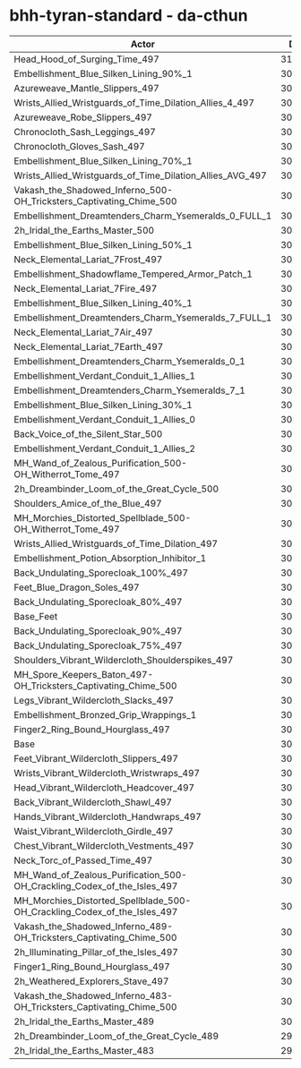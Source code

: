 # bhh-tyran-standard - da-cthun
| Actor | DPS | Increase |
|---|:---:|:---:|
|Head_Hood_of_Surging_Time_497|312260|3.07%|
|Embellishment_Blue_Silken_Lining_90%_1|307938|1.64%|
|Azureweave_Mantle_Slippers_497|307591|1.53%|
|Wrists_Allied_Wristguards_of_Time_Dilation_Allies_4_497|307461|1.48%|
|Azureweave_Robe_Slippers_497|307315|1.43%|
|Chronocloth_Sash_Leggings_497|306938|1.31%|
|Chronocloth_Gloves_Sash_497|306753|1.25%|
|Embellishment_Blue_Silken_Lining_70%_1|306726|1.24%|
|Wrists_Allied_Wristguards_of_Time_Dilation_Allies_AVG_497|306661|1.22%|
|Vakash_the_Shadowed_Inferno_500-OH_Tricksters_Captivating_Chime_500|306163|1.05%|
|Embellishment_Dreamtenders_Charm_Ysemeralds_0_FULL_1|305743|0.92%|
|2h_Iridal_the_Earths_Master_500|305669|0.89%|
|Embellishment_Blue_Silken_Lining_50%_1|305572|0.86%|
|Neck_Elemental_Lariat_7Frost_497|305556|0.85%|
|Embellishment_Shadowflame_Tempered_Armor_Patch_1|305536|0.85%|
|Neck_Elemental_Lariat_7Fire_497|305419|0.81%|
|Embellishment_Blue_Silken_Lining_40%_1|305319|0.78%|
|Embellishment_Dreamtenders_Charm_Ysemeralds_7_FULL_1|305247|0.75%|
|Neck_Elemental_Lariat_7Air_497|304968|0.66%|
|Neck_Elemental_Lariat_7Earth_497|304927|0.65%|
|Embellishment_Dreamtenders_Charm_Ysemeralds_0_1|304819|0.61%|
|Embellishment_Verdant_Conduit_1_Allies_1|304566|0.53%|
|Embellishment_Dreamtenders_Charm_Ysemeralds_7_1|304554|0.52%|
|Embellishment_Blue_Silken_Lining_30%_1|304546|0.52%|
|Embellishment_Verdant_Conduit_1_Allies_0|304315|0.44%|
|Back_Voice_of_the_Silent_Star_500|304313|0.44%|
|Embellishment_Verdant_Conduit_1_Allies_2|304299|0.44%|
|MH_Wand_of_Zealous_Purification_500-OH_Witherrot_Tome_497|304257|0.43%|
|2h_Dreambinder_Loom_of_the_Great_Cycle_500|304240|0.42%|
|Shoulders_Amice_of_the_Blue_497|304213|0.41%|
|MH_Morchies_Distorted_Spellblade_500-OH_Witherrot_Tome_497|304173|0.40%|
|Wrists_Allied_Wristguards_of_Time_Dilation_497|303858|0.29%|
|Embellishment_Potion_Absorption_Inhibitor_1|303606|0.21%|
|Back_Undulating_Sporecloak_100%_497|303493|0.17%|
|Feet_Blue_Dragon_Soles_497|303373|0.13%|
|Back_Undulating_Sporecloak_80%_497|303365|0.13%|
|Base_Feet|303361|0.13%|
|Back_Undulating_Sporecloak_90%_497|303301|0.11%|
|Back_Undulating_Sporecloak_75%_497|303270|0.10%|
|Shoulders_Vibrant_Wildercloth_Shoulderspikes_497|303254|0.09%|
|MH_Spore_Keepers_Baton_497-OH_Tricksters_Captivating_Chime_500|303236|0.09%|
|Legs_Vibrant_Wildercloth_Slacks_497|303147|0.06%|
|Embellishment_Bronzed_Grip_Wrappings_1|303129|0.05%|
|Finger2_Ring_Bound_Hourglass_497|303036|0.02%|
|Base|302968|0.00%|
|Feet_Vibrant_Wildercloth_Slippers_497|302954|0.00%|
|Wrists_Vibrant_Wildercloth_Wristwraps_497|302845|-0.04%|
|Head_Vibrant_Wildercloth_Headcover_497|302837|-0.04%|
|Back_Vibrant_Wildercloth_Shawl_497|302661|-0.10%|
|Hands_Vibrant_Wildercloth_Handwraps_497|302660|-0.10%|
|Waist_Vibrant_Wildercloth_Girdle_497|302556|-0.14%|
|Chest_Vibrant_Wildercloth_Vestments_497|302527|-0.15%|
|Neck_Torc_of_Passed_Time_497|302491|-0.16%|
|MH_Wand_of_Zealous_Purification_500-OH_Crackling_Codex_of_the_Isles_497|302304|-0.22%|
|MH_Morchies_Distorted_Spellblade_500-OH_Crackling_Codex_of_the_Isles_497|302236|-0.24%|
|Vakash_the_Shadowed_Inferno_489-OH_Tricksters_Captivating_Chime_500|301930|-0.34%|
|2h_Illuminating_Pillar_of_the_Isles_497|301498|-0.49%|
|Finger1_Ring_Bound_Hourglass_497|301312|-0.55%|
|2h_Weathered_Explorers_Stave_497|300996|-0.65%|
|Vakash_the_Shadowed_Inferno_483-OH_Tricksters_Captivating_Chime_500|300078|-0.95%|
|2h_Iridal_the_Earths_Master_489|300014|-0.98%|
|2h_Dreambinder_Loom_of_the_Great_Cycle_489|298776|-1.38%|
|2h_Iridal_the_Earths_Master_483|297372|-1.85%|
